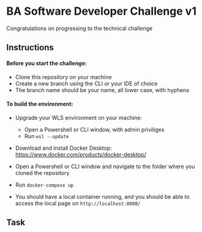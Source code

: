 # BA Software Developer Challenge v1

Congratulations on progressing to the technical challenge

## Instructions
#### Before you start the challenge:
* Clone this repository on your machine
* Create a new branch using the CLI or your IDE of choice
* The branch name should be your name, all lower case, with hyphens
#### To build the environment:
* Upgrade your WLS environment on your machine:
  * Open a Powershell or CLI window, with admin priviliges
  * Run `wsl --update`
  
* Download and Install Docker Desktop: https://www.docker.com/products/docker-desktop/
* Open a Powershell or CLI window and navigate to the folder where you cloned the repository
* Run `docker-compose up`
* You should have a local container running, and you should be able to access the local page on `http://localhost:8080/`

## Task

